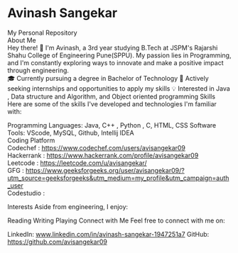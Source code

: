 # Avinash Sangekar
My Personal Repository <br>
About Me <br>
Hey there! 👋 I'm Avinash, a 3rd year studying B.Tech at JSPM's Rajarshi Shahu College of Engineering Pune(SPPU). My passion lies in Programming, and I'm constantly exploring ways to innovate and make a positive impact through engineering.
<br>
🎓 Currently pursuing a degree in Bachelor of Technology
💼 Actively seeking internships and opportunities to apply my skills
💡 Interested in Java , Data structure and Algorithm, and Object oriented programming
Skills
<br>
Here are some of the skills I've developed and technologies I'm familiar with:

Programming Languages: Java, C++ , Python , C, HTML, CSS 
Software Tools: VScode, MySQL, Github, Intellij IDEA
<br>
Coding Platform <br>
Codechef : https://www.codechef.com/users/avisangekar09 <br>
Hackerrank : https://www.hackerrank.com/profile/avisangekar09 <br>
Leetcode : https://leetcode.com/u/avisangekar/ <br>
GFG : https://www.geeksforgeeks.org/user/avisangekar09/?utm_source=geeksforgeeks&utm_medium=my_profile&utm_campaign=auth_user <br>
Codestudio : <br>

 
Interests
Aside from engineering, I enjoy:

Reading
Writing
Playing
Connect with Me
Feel free to connect with me on:

LinkedIn: www.linkedin.com/in/avinash-sangekar-1947251a7
GitHub: https://github.com/avisangekar09
